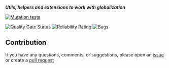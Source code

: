 ***Utils, helpers and extensions to work with globalization***

[![Mutation tests](https://img.shields.io/endpoint?style=flat&url=https%3A%2F%2Fbadge-api.stryker-mutator.io%2Fgithub.com%2FTechNobre%2FPowerUtils.xUnit.Extensions%2Fmain)](https://dashboard.stryker-mutator.io/reports/github.com/TechNobre/PowerUtils.xUnit.Extensions/main)

[![Quality Gate Status](https://sonarcloud.io/api/project_badges/measure?project=TechNobre_PowerUtils.xUnit.Extensions&metric=alert_status)](https://sonarcloud.io/summary/new_code?id=TechNobre_PowerUtils.xUnit.Extensions)
[![Reliability Rating](https://sonarcloud.io/api/project_badges/measure?project=TechNobre_PowerUtils.xUnit.Extensions&metric=reliability_rating)](https://sonarcloud.io/summary/new_code?id=TechNobre_PowerUtils.xUnit.Extensions)
[![Bugs](https://sonarcloud.io/api/project_badges/measure?project=TechNobre_PowerUtils.xUnit.Extensions&metric=bugs)](https://sonarcloud.io/summary/new_code?id=TechNobre_PowerUtils.xUnit.Extensions)



## Contribution

If you have any questions, comments, or suggestions, please open an [issue](https://github.com/TechNobre/PowerUtils.xUnit.Extensions/issues/new/choose) or create a [pull request](https://github.com/TechNobre/PowerUtils.xUnit.Extensions/compare)
